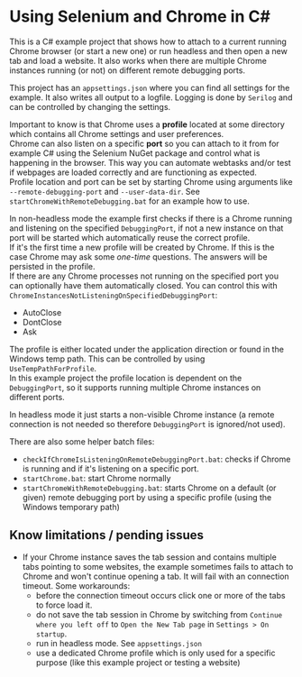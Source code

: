 # Using Selenium and Chrome in C#

This is a C# example project that shows how to attach to a current running Chrome browser (or start a new one) or run headless and then open a new tab and load a website.
It also works when there are multiple Chrome instances running (or not) on different remote debugging ports.

This project has an `appsettings.json` where you can find all settings for the example.
It also writes all output to a logfile. Logging is done by `Serilog` and can be controlled by changing the settings.

Important to know is that Chrome uses a __profile__ located at some directory which contains all Chrome settings and user preferences.  
Chrome can also listen on a specific __port__ so you can attach to it from for example C# using the Selenium NuGet package and control what is happening in the browser.
This way you can automate webtasks and/or test if webpages are loaded correctly and are functioning as expected.  
Profile location and port can be set by starting Chrome using arguments like `--remote-debugging-port` and `--user-data-dir`.
See `startChromeWithRemoteDebugging.bat` for an example how to use.  

In non-headless mode the example first checks if there is a Chrome running and listening on the specified `DebuggingPort`, if not a new instance on that port will be started which automatically reuse the correct profile.  
If it's the first time a new profile will be created by Chrome. If this is the case Chrome may ask some _one-time_ questions. The answers will be persisted in the profile.  
If there are any Chrome processes not running on the specified port you can optionally have them automatically closed.
You can control this with `ChromeInstancesNotListeningOnSpecifiedDebuggingPort`:
- AutoClose
- DontClose
- Ask

The profile is either located under the application direction or found in the Windows temp path. This can be controlled by using `UseTempPathForProfile`.  
In this example project the profile location is dependent on the `DebuggingPort`, so it supports running multiple Chrome instances on different ports.  

In headless mode it just starts a non-visible Chrome instance (a remote connection is not needed so therefore `DebuggingPort` is ignored/not used).  

There are also some helper batch files:
- `checkIfChromeIsListeningOnRemoteDebuggingPort.bat`: checks if Chrome is running and if it's listening on a specific port.
- `startChrome.bat`: start Chrome normally
- `startChromeWithRemoteDebugging.bat`: starts Chrome on a default (or given) remote debugging port by using a specific profile (using the Windows temporary path)

## Know limitations / pending issues

- If your Chrome instance saves the tab session and contains multiple tabs pointing to some websites, the example sometimes fails to attach to Chrome and won't continue opening a tab.
It will fail with an connection timeout. Some workarounds:
  - before the connection timeout occurs click one or more of the tabs to force load it.
  - do not save the tab session in Chrome by switching from `Continue where you left off` to `Open the New Tab page` in `Settings > On startup`.
  - run in headless mode. See `appsettings.json`
  - use a dedicated Chrome profile which is only used for a specific purpose (like this example project or testing a website)
    